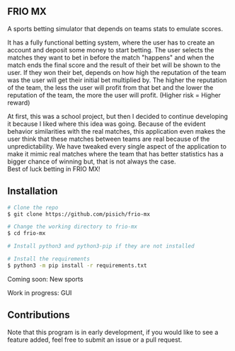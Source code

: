 ## FRIO MX
A sports betting simulator that depends on teams stats to emulate scores.

It has a fully functional betting system, where the user has to create an account and deposit some money to start betting. The user selects the matches they want to bet in before the match "happens" and when the match ends the final score and the result of their bet will be shown to the user. If they won their bet, depends on how high the reputation of the team was the user will get their initial bet multiplied by. The higher the reputation of the team, the less the user will profit from that bet and the lower the reputation of the team, the more the user will profit. (Higher risk = Higher reward)

At first, this was a school project, but then I decided to continue developing it because I liked where this idea was going. Because of the evident behavior similarities with the real matches, this application even makes the user think that these matches between teams are real because of the unpredictability. We have tweaked every single aspect of the application to make it mimic real matches where the team that has better statistics has a bigger chance of winning but, that is not always the case.
</br>Best of luck betting in FRIO MX!
## Installation

```bash
# Clone the repo
$ git clone https://github.com/pisich/frio-mx

# Change the working directory to frio-mx
$ cd frio-mx

# Install python3 and python3-pip if they are not installed

# Install the requirements
$ python3 -m pip install -r requirements.txt
```
Coming soon: New sports

Work in progress: GUI

## Contributions
Note that this program is in early development, if you would like to see a feature added, feel free to submit an issue or a pull request.
